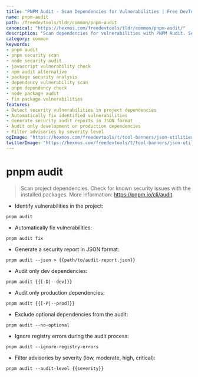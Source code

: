 ```yaml
---
title: "PNPM Audit - Scan Dependencies for Vulnerabilities | Free DevTools"
name: pnpm-audit
path: /freedevtools/tldr/common/pnpm-audit
canonical: "https://hexmos.com/freedevtools/tldr/common/pnpm-audit/"
description: "Scan dependencies for vulnerabilities with PNPM Audit. Secure your project by identifying security issues in packages. Free online tool, no registration required."
category: common
keywords:
- pnpm audit
- pnpm security scan
- node security audit
- javascript vulnerability check
- npm audit alternative
- package security analysis
- dependency vulnerability scan
- pnpm dependency check
- node package audit
- fix package vulnerabilities
features:
- Detect security vulnerabilities in project dependencies
- Automatically fix identified vulnerabilities
- Generate security audit reports in JSON format
- Audit only development or production dependencies
- Filter advisories by severity level
ogImage: "https://hexmos.com/freedevtools/t/tool-banners/json-utilities-banner.png"
twitterImage: "https://hexmos.com/freedevtools/t/tool-banners/json-utilities-banner.png"
---
```


# pnpm audit

> Scan project dependencies.
> Check for known security issues with the installed packages.
> More information: <https://pnpm.io/cli/audit>.

- Identify vulnerabilities in the project:

`pnpm audit`

- Automatically fix vulnerabilities:

`pnpm audit fix`

- Generate a security report in JSON format:

`pnpm audit --json > {{path/to/audit-report.json}}`

- Audit only dev dependencies:

`pnpm audit {{[-D|--dev]}}`

- Audit only production dependencies:

`pnpm audit {{[-P|--prod]}}`

- Exclude optional dependencies from the audit:

`pnpm audit --no-optional`

- Ignore registry errors during the audit process:

`pnpm audit --ignore-registry-errors`

- Filter advisories by severity (low, moderate, high, critical):

`pnpm audit --audit-level {{severity}}`
